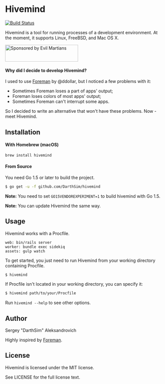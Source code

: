 # Hivemind

[![Build Status](https://travis-ci.org/DarthSim/hivemind.svg?branch=master)](https://travis-ci.org/DarthSim/hivemind)

Hivemind is a tool for running processes of a development environment. At the moment, it supports Linux, FreeBSD, and Mac OS X.

<a href="https://evilmartians.com/?utm_source=hivemind">
<img src="https://evilmartians.com/badges/sponsored-by-evil-martians.svg" alt="Sponsored by Evil Martians" width="236" height="54">
</a>

#### Why did I decide to develop Hivemind?

I used to use [Foreman](https://github.com/ddollar/foreman) by @ddollar, but I noticed a few problems with it:

* Sometimes Foreman loses a part of apps' output;
* Foreman loses colors of most apps' output;
* Sometimes Foreman can't interrupt some apps.

So I decided to write an alternative that won't have these problems. Now - meet Hivemind.

## Installation

#### With Homebrew (macOS)

```bash
brew install hivemind
```

#### From Source

You need Go 1.5 or later to build the project.

```bash
$ go get -u -f github.com/DarthSim/hivemind
```
__Note:__ You need to set `GO15VENDOREXPERIMENT=1` to build hivemind with Go 1.5.

__Note:__ You can update Hivemind the same way.

## Usage

Hivemind works with a Procfile.

```Procfile
web: bin/rails server
worker: bundle exec sidekiq
assets: gulp watch
```

To get started, you just need to run Hivemind from your working directory containing Procfile.

```bash
$ hivemind
```

If Procfile isn't located in your working directory, you can specify it:

```bash
$ hivemind path/to/your/Procfile
```

Run `hivemind --help` to see other options.

## Author

Sergey "DarthSim" Aleksandrovich

Highly inspired by [Foreman](https://github.com/ddollar/foreman).

## License

Hivemind is licensed under the MIT license.

See LICENSE for the full license text.
